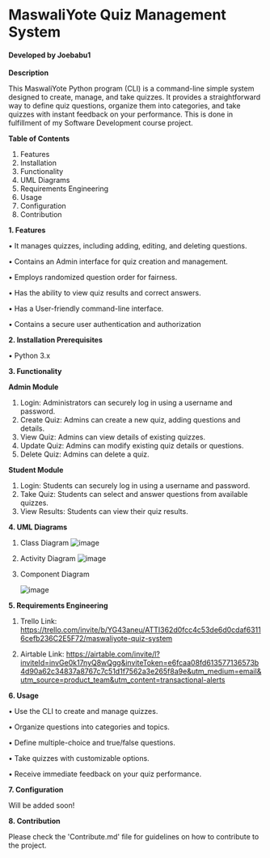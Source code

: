 # MaswaliYote Quiz Management System

#### Developed by Joebabu1

**Description**

This MaswaliYote Python program (CLI) is a command-line simple system designed to create, manage, and take quizzes. It provides a straightforward way to define quiz questions, organize them into categories, and take quizzes with instant feedback on your performance. This is done in fulfillment of my Software Development course project.

**Table of Contents**

1. Features
2. Installation
3. Functionality
4. UML Diagrams
5. Requirements Engineering
6. Usage
7. Configuration
8. Contribution

**1. Features**

•	It manages quizzes, including adding, editing, and deleting questions.

•	Contains an Admin interface for quiz creation and management.

•	Employs randomized question order for fairness.

•	Has the ability to view quiz results and correct answers.

•	Has a User-friendly command-line interface.

•	Contains a secure user authentication and authorization

**2. Installation Prerequisites**

•	Python 3.x

**3. Functionality**

**Admin Module**
1. Login: Administrators can securely log in using a username and password.
2. Create Quiz: Admins can create a new quiz, adding questions and details.
3. View Quiz: Admins can view details of existing quizzes.
4. Update Quiz: Admins can modify existing quiz details or questions.
5. Delete Quiz: Admins can delete a quiz.

**Student Module**
1. Login: Students can securely log in using a username and password.
2. Take Quiz: Students can select and answer questions from available quizzes.
3. View Results: Students can view their quiz results.

**4. UML Diagrams**

1. Class Diagram
     ![image](https://github.com/Joebabu1/Maswali/assets/143649670/334aba21-a5c9-4684-8398-a613a46e2ec1)

2. Activity Diagram
    ![image](https://github.com/Joebabu1/Maswali/assets/143649670/905ace15-94f7-4c2d-b424-43104d52f7cb)

   
3. Component Diagram
   
     ![image](https://github.com/Joebabu1/Maswali/assets/143649670/a4f38899-b326-4edb-b968-b5692b23cfce)


**5. Requirements Engineering**

1. Trello Link:
   https://trello.com/invite/b/YG43aneu/ATTI362d0fcc4c53de6d0cdaf63116cefb236C2E5F72/maswaliyote-quiz-system
   
2. Airtable Link:
   https://airtable.com/invite/l?inviteId=invGe0k17nyQ8wQgg&inviteToken=e6fcaa08fd613577136573b4d90a62c34837a8767c7c51d1f7562a3e265f8a9e&utm_medium=email&utm_source=product_team&utm_content=transactional-alerts
   
**6. Usage**

•	Use the CLI to create and manage quizzes.

•	Organize questions into categories and topics.

•	Define multiple-choice and true/false questions.

•	Take quizzes with customizable options.

•	Receive immediate feedback on your quiz performance.

**7. Configuration**

Will be added soon!

**8. Contribution**

Please check the 'Contribute.md' file for guidelines on how to contribute to the project.
